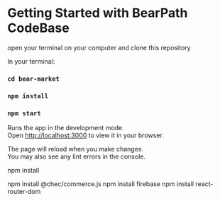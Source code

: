 # Getting Started with BearPath CodeBase

open your terminal on your computer and clone this repository

In your terminal:

### `cd bear-market`

### `npm install`

### `npm start`

Runs the app in the development mode.\
Open [http://localhost:3000](http://localhost:3000) to view it in your browser.

The page will reload when you make changes.\
You may also see any lint errors in the console.

npm install

npm install @chec/commerce.js
npm install firebase
npm install react-router-dom
